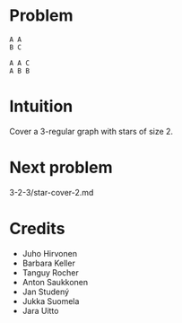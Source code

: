 # Problem

    A A
    B C

    A A C
    A B B

# Intuition

Cover a 3-regular graph with stars of size 2.

# Next problem

3-2-3/star-cover-2.md

# Credits

- Juho Hirvonen
- Barbara Keller
- Tanguy Rocher
- Anton Saukkonen
- Jan Studený
- Jukka Suomela
- Jara Uitto
